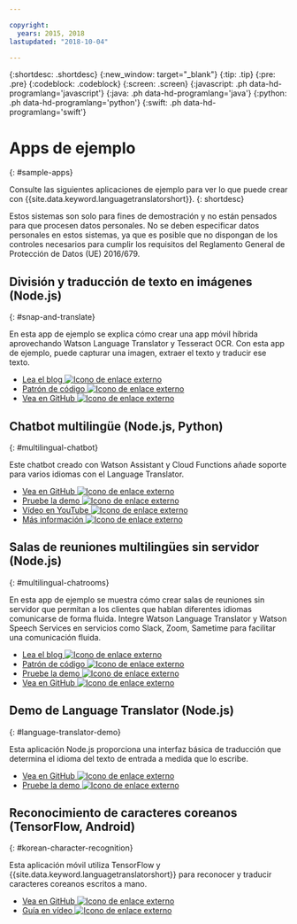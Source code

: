 ```yaml
---

copyright:
  years: 2015, 2018
lastupdated: "2018-10-04"

---
```


{:shortdesc: .shortdesc}
{:new_window: target="_blank"}
{:tip: .tip}
{:pre: .pre}
{:codeblock: .codeblock}
{:screen: .screen}
{:javascript: .ph data-hd-programlang='javascript'}
{:java: .ph data-hd-programlang='java'}
{:python: .ph data-hd-programlang='python'}
{:swift: .ph data-hd-programlang='swift'}

# Apps de ejemplo
{: #sample-apps}

Consulte las siguientes aplicaciones de ejemplo para ver lo que puede crear con {{site.data.keyword.languagetranslatorshort}}.
{: shortdesc}

Estos sistemas son solo para fines de demostración y no están pensados para que procesen datos personales. No se deben especificar datos personales en estos sistemas, ya que es posible que no dispongan de los controles necesarios para cumplir los requisitos del Reglamento General de Protección de Datos (UE) 2016/679.

## División y traducción de texto en imágenes (Node.js)
{: #snap-and-translate}

En esta app de ejemplo se explica cómo crear una app móvil híbrida aprovechando Watson Language Translator y Tesseract OCR. Con esta app de ejemplo, puede capturar una imagen, extraer el texto y traducir ese texto. 

- [Lea el blog ![Icono de enlace externo](../../icons/launch-glyph.svg "Icono de enlace externo")](https://developer.ibm.com/announcements/snap-translate-using-tesseract-ocr-watson-language-translator/)
- [Patrón de código ![Icono de enlace externo](../../icons/launch-glyph.svg "Icono de enlace externo")](https://developer.ibm.com/patterns/snap-translate-using-tesseract-ocr-watson-language-translator/)
- [Vea en GitHub ![Icono de enlace externo](../../icons/launch-glyph.svg "Icono de enlace externo")](https://github.com/IBM/snap-and-translate)

## Chatbot multilingüe (Node.js, Python)
{: #multilingual-chatbot}

Este chatbot creado con Watson Assistant y Cloud Functions añade soporte para varios idiomas con el Language Translator.

- [Vea en GitHub ![Icono de enlace externo](../../icons/launch-glyph.svg "Icono de enlace externo")](https://github.com/with-watson/multilingual-chatbot)
- [Pruebe la demo ![Icono de enlace externo](../../icons/launch-glyph.svg "Icono de enlace externo")](https://multilingual-chatbot-demo.mybluemix.net/)
- [Vídeo en YouTube ![Icono de enlace externo](../../icons/launch-glyph.svg "Icono de enlace externo")](https://www.youtube.com/watch?v=d7DXydORTME)
- [Más información ![Icono de enlace externo](../../icons/launch-glyph.svg "Icono de enlace externo")](https://medium.com/ibm-watson/build-multilingual-chatbots-with-watson-language-translator-watson-assistant-8c38247e8af1)

## Salas de reuniones multilingües sin servidor (Node.js)
{: #multilingual-chatrooms}

En esta app de ejemplo se muestra cómo crear salas de reuniones sin servidor que permitan a los clientes que hablan diferentes idiomas comunicarse de forma fluida. Integre Watson Language Translator y Watson Speech Services en servicios como Slack, Zoom, Sametime para facilitar una comunicación fluida.

- [Lea el blog ![Icono de enlace externo](../../icons/launch-glyph.svg "Icono de enlace externo")](https://medium.com/kkbankol-events/the-motivation-behind-this-particular-project-comes-from-playing-one-of-my-favorite-android-games-76c92b27c8e8)
- [Patrón de código ![Icono de enlace externo](../../icons/launch-glyph.svg "Icono de enlace externo")](https://developer.ibm.com/patterns/deploy-serverless-multilingual-conference-room/)
- [Pruebe la demo ![Icono de enlace externo](../../icons/launch-glyph.svg "Icono de enlace externo")](https://translation-mqtt.mybluemix.net/)
- [Vea en GitHub ![Icono de enlace externo](../../icons/launch-glyph.svg "Icono de enlace externo")](https://github.com/IBM/serverless-language-translation)

## Demo de Language Translator (Node.js)
{: #language-translator-demo}

Esta aplicación Node.js proporciona una interfaz básica de traducción que determina el idioma del texto de entrada a medida que lo escribe.

- [Vea en GitHub ![Icono de enlace externo](../../icons/launch-glyph.svg "Icono de enlace externo")](https://github.com/watson-developer-cloud/language-translator-nodejs)
- [Pruebe la demo ![Icono de enlace externo](../../icons/launch-glyph.svg "Icono de enlace externo")](https://language-translator-demo.ng.bluemix.net/)


## Reconocimiento de caracteres coreanos (TensorFlow, Android)
{: #korean-character-recognition}

Esta aplicación móvil utiliza TensorFlow y {{site.data.keyword.languagetranslatorshort}} para reconocer y traducir caracteres coreanos escritos a mano.

- [Vea en GitHub ![Icono de enlace externo](../../icons/launch-glyph.svg "Icono de enlace externo")](https://github.com/IBM/tensorflow-hangul-recognition)
- [Guía en vídeo ![Icono de enlace externo](../../icons/launch-glyph.svg "Icono de enlace externo")](https://www.youtube.com/watch?v=Ynusw4RcyRY)

